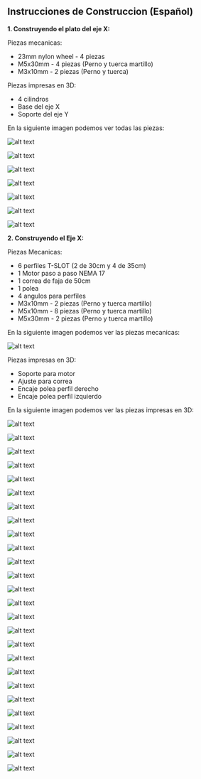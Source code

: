 ## Instrucciones de Construccion (Español) ##

**1. Construyendo el plato del eje X:**

Piezas mecanicas:

- 23mm nylon wheel - 4 piezas
- M5x30mm - 4 piezas (Perno y tuerca martillo)
- M3x10mm - 2 piezas (Perno y tuerca)

Piezas impresas en 3D:
- 4 cilindros 
- Base del eje X
- Soporte del eje Y

En la siguiente imagen podemos ver todas las piezas:

![alt text](https://raw.githubusercontent.com/FOSH-following-demand/Micro_Manipulator/master/documentation/building/Fig.%2025.jpeg)

![alt text](https://raw.githubusercontent.com/FOSH-following-demand/Micro_Manipulator/master/documentation/building/Fig.%2026..jpeg)

![alt text](https://raw.githubusercontent.com/FOSH-following-demand/Micro_Manipulator/master/documentation/building/Fig.%2027..jpeg)

![alt text](https://raw.githubusercontent.com/FOSH-following-demand/Micro_Manipulator/master/documentation/building/Fig.%2028..jpeg)

![alt text](https://raw.githubusercontent.com/FOSH-following-demand/Micro_Manipulator/master/documentation/building/Fig.%2029..jpeg)

![alt text](https://raw.githubusercontent.com/FOSH-following-demand/Micro_Manipulator/master/documentation/building/Fig.%2030..jpeg)

![alt text](https://raw.githubusercontent.com/FOSH-following-demand/Micro_Manipulator/master/documentation/building/Fig.%2031..jpeg)


**2. Construyendo el Eje X:**

Piezas Mecanicas:

- 6 perfiles T-SLOT (2 de 30cm y 4 de 35cm)
- 1 Motor paso a paso NEMA 17
- 1 correa de faja de 50cm
- 1 polea
- 4 angulos para perfiles
- M3x10mm - 2 piezas (Perno y tuerca martillo)
- M5x10mm - 8 piezas (Perno y tuerca martillo)
- M5x30mm - 2 piezas (Perno y tuerca martillo)

En la siguiente imagen podemos ver las piezas mecanicas:

![alt text](https://raw.githubusercontent.com/FOSH-following-demand/Micro_Manipulator/master/documentation/building/Fig.1.jpeg)

Piezas impresas en 3D:

- Soporte para motor
- Ajuste para correa
- Encaje polea perfil derecho
- Encaje polea perfil izquierdo

En la siguiente imagen podemos ver las piezas impresas en 3D:

![alt text](https://raw.githubusercontent.com/FOSH-following-demand/Micro_Manipulator/master/documentation/building/Fig.%2024..jpeg)



![alt text](https://raw.githubusercontent.com/FOSH-following-demand/Micro_Manipulator/master/documentation/building/Fig.%202..jpeg)

![alt text](https://raw.githubusercontent.com/FOSH-following-demand/Micro_Manipulator/master/documentation/building/Fig.%203..jpeg)

![alt text](https://raw.githubusercontent.com/FOSH-following-demand/Micro_Manipulator/master/documentation/building/Fig.4..jpeg)

![alt text](https://raw.githubusercontent.com/FOSH-following-demand/Micro_Manipulator/master/documentation/building/Fig.%206..jpeg)

![alt text](https://raw.githubusercontent.com/FOSH-following-demand/Micro_Manipulator/master/documentation/building/FIG5.jpeg)

![alt text](https://raw.githubusercontent.com/FOSH-following-demand/Micro_Manipulator/master/documentation/building/Fig.7..jpeg)

![alt text](https://raw.githubusercontent.com/FOSH-following-demand/Micro_Manipulator/master/documentation/building/Fig.8..jpeg)

![alt text](https://raw.githubusercontent.com/FOSH-following-demand/Micro_Manipulator/master/documentation/building/Fig.9..jpeg)

![alt text](https://raw.githubusercontent.com/FOSH-following-demand/Micro_Manipulator/master/documentation/building/Fig.10..jpeg)

![alt text](https://raw.githubusercontent.com/FOSH-following-demand/Micro_Manipulator/master/documentation/building/Fig.11..jpeg)

![alt text](https://raw.githubusercontent.com/FOSH-following-demand/Micro_Manipulator/master/documentation/building/Fig.12..jpeg)

![alt text](https://raw.githubusercontent.com/FOSH-following-demand/Micro_Manipulator/master/documentation/building/Fig.13..jpeg)

![alt text](https://raw.githubusercontent.com/FOSH-following-demand/Micro_Manipulator/master/documentation/building/Fig.14..jpeg)

![alt text](https://raw.githubusercontent.com/FOSH-following-demand/Micro_Manipulator/master/documentation/building/Fig.15..jpeg)

![alt text](https://raw.githubusercontent.com/FOSH-following-demand/Micro_Manipulator/master/documentation/building/Fig.16..jpeg)

![alt text](https://raw.githubusercontent.com/FOSH-following-demand/Micro_Manipulator/master/documentation/building/Fig.17..jpeg)

![alt text](https://raw.githubusercontent.com/FOSH-following-demand/Micro_Manipulator/master/documentation/building/Fig.%2019.jpeg)

![alt text](https://raw.githubusercontent.com/FOSH-following-demand/Micro_Manipulator/master/documentation/building/Fig.%2020..jpeg)

![alt text](https://raw.githubusercontent.com/FOSH-following-demand/Micro_Manipulator/master/documentation/building/Fig.%2021..jpeg)

![alt text](https://raw.githubusercontent.com/FOSH-following-demand/Micro_Manipulator/master/documentation/building/Fig.%2022..jpeg)

![alt text](https://raw.githubusercontent.com/FOSH-following-demand/Micro_Manipulator/master/documentation/building/FIG25.jpeg)

![alt text](https://raw.githubusercontent.com/FOSH-following-demand/Micro_Manipulator/master/documentation/building/Fig.23..jpeg)

![alt text](https://raw.githubusercontent.com/FOSH-following-demand/Micro_Manipulator/master/documentation/building/Fig.%2032..jpeg)

![alt text](https://raw.githubusercontent.com/FOSH-following-demand/Micro_Manipulator/master/documentation/building/Fig.%2033..jpeg)

![alt text](https://raw.githubusercontent.com/FOSH-following-demand/Micro_Manipulator/master/documentation/building/Fig.%2034..jpeg)
